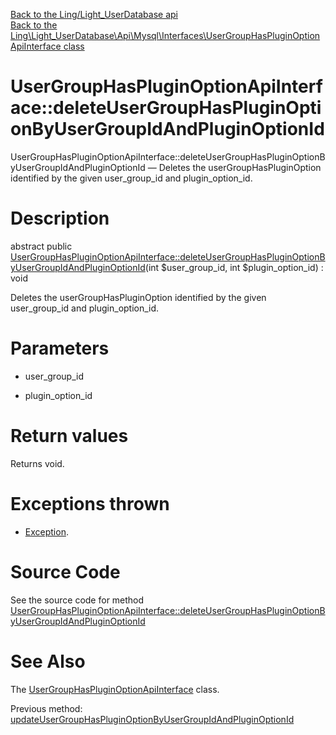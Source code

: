[Back to the Ling/Light_UserDatabase api](https://github.com/lingtalfi/Light_UserDatabase/blob/master/doc/api/Ling/Light_UserDatabase.md)<br>
[Back to the Ling\Light_UserDatabase\Api\Mysql\Interfaces\UserGroupHasPluginOptionApiInterface class](https://github.com/lingtalfi/Light_UserDatabase/blob/master/doc/api/Ling/Light_UserDatabase/Api/Mysql/Interfaces/UserGroupHasPluginOptionApiInterface.md)


UserGroupHasPluginOptionApiInterface::deleteUserGroupHasPluginOptionByUserGroupIdAndPluginOptionId
================



UserGroupHasPluginOptionApiInterface::deleteUserGroupHasPluginOptionByUserGroupIdAndPluginOptionId — Deletes the userGroupHasPluginOption identified by the given user_group_id and plugin_option_id.




Description
================


abstract public [UserGroupHasPluginOptionApiInterface::deleteUserGroupHasPluginOptionByUserGroupIdAndPluginOptionId](https://github.com/lingtalfi/Light_UserDatabase/blob/master/doc/api/Ling/Light_UserDatabase/Api/Mysql/Interfaces/UserGroupHasPluginOptionApiInterface/deleteUserGroupHasPluginOptionByUserGroupIdAndPluginOptionId.md)(int $user_group_id, int $plugin_option_id) : void




Deletes the userGroupHasPluginOption identified by the given user_group_id and plugin_option_id.




Parameters
================


- user_group_id

    

- plugin_option_id

    


Return values
================

Returns void.


Exceptions thrown
================

- [Exception](http://php.net/manual/en/class.exception.php).&nbsp;







Source Code
===========
See the source code for method [UserGroupHasPluginOptionApiInterface::deleteUserGroupHasPluginOptionByUserGroupIdAndPluginOptionId](https://github.com/lingtalfi/Light_UserDatabase/blob/master/Api/Mysql/Interfaces/UserGroupHasPluginOptionApiInterface.php#L81-L81)


See Also
================

The [UserGroupHasPluginOptionApiInterface](https://github.com/lingtalfi/Light_UserDatabase/blob/master/doc/api/Ling/Light_UserDatabase/Api/Mysql/Interfaces/UserGroupHasPluginOptionApiInterface.md) class.

Previous method: [updateUserGroupHasPluginOptionByUserGroupIdAndPluginOptionId](https://github.com/lingtalfi/Light_UserDatabase/blob/master/doc/api/Ling/Light_UserDatabase/Api/Mysql/Interfaces/UserGroupHasPluginOptionApiInterface/updateUserGroupHasPluginOptionByUserGroupIdAndPluginOptionId.md)<br>

